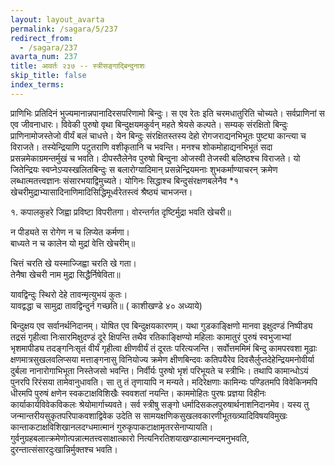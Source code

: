 ```yaml
---
layout: layout_avarta
permalink: /sagara/5/237
redirect_from:
  - /sagara/237
avarta_num: 237
title: आवर्तः २३७ -- स्त्रीसङ्गाद्बिन्दुनाशः
skip_title: false
index_terms: 
---
```


प्राणिभिः प्रतिदिनं भुज्यमानान्नपानादिरसपरिणामो बिन्दुः। स एव रेतः इति चरमधातुरिति चोच्यते। सर्वप्राणिनां स एव जीवनाधारः। विवेकी पुरुषो वृथा बिन्दुक्षयमकुर्वन् महते
श्रेयसे कल्पते। सम्यक् संरक्षितो बिन्दुः प्राणिनामोजस्तेजो वीर्यं बलं चाधत्ते।
येन बिन्दुः संरक्षितस्तस्य देहो रोगजराद्यनभिभूतः पुष्ट्या कान्त्या च विराजते।
तस्येन्द्रियाणि पटुतराणि वशीकृतानि च भवन्ति। मनश्च शोकमोहाद्यनभिभूतं
सदा प्रसन्नमेकाग्रमन्तर्मुखं च भवति। दीपस्तैलेनेव पुरुषो बिन्दुना ओजस्वी
तेजस्वी बलिष्ठश्च विराजते। यो जितेन्द्रियः स्वप्नेऽप्यस्खलितबिन्दुः स
बलारोग्यादिमान् प्रसन्नेन्द्रियमनाः शुभकर्माण्याचरन् क्रमेण लब्धात्मतत्त्वज्ञानः
संसारभयाद्विमुच्यते। योगिनः सिद्धाश्च बिन्दुसंरक्षणबलेनैव *१ खेचरीमुद्राभ्यासादिनाणिमादिसिद्धिमूर्ध्वरेतस्त्वं श्रैष्ठ्यं चाभजन्त।

<div class="footnote" markdown="1">
१. कपालकुहरे जिह्वा प्रविष्टा विपरीतगा।  
वोरन्तर्गत दृष्टिर्मुद्रा भवति खेचरी॥

न पीड्यते स रोगेण न च लिप्येत कर्मणा।  
बाध्यते न च कालेन यो मुद्रां वेत्ति खेचरीम्॥

चित्तं चरति खे यस्माज्जिह्वा चरति खे गता।  
तेनैषा खेचरी नाम मुद्रा सिद्धैर्निषेविता॥

यावद्विन्दुः स्थिरो देहे तावन्मृत्युभयं कुतः।  
यावद्वद्धा च सामुद्रा तावद्विन्दुर्न गच्छति॥ ( काशीखण्डे ४० अध्याये)
</div>


बिन्दुक्षय एव सर्वानर्थनिदानम्। योषित एव बिन्दुक्षयकारणम्।
यथा गुडकाङ्क्षिणो मानवा इक्षुदण्डं निष्पीड्य तद्रसं गृहीत्वा निःसारमिक्षुदण्डं दूरे क्षिपन्ति तथैव रतिकाङ्क्षिण्यो महिलाः कामातुरं पुरुषं
स्वभुजाभ्यां भृशमापीड्य तदङ्गनिःसृतं वीर्यं गृहीत्वा क्षीणवीर्यं तं दूरतः
परित्यजन्ति। सर्वोत्तममिमं बिन्दु कामपरवशा मूढाः क्षणमात्रसुखलवलिप्सया
मत्ताङ्गनासु विनियोज्य क्रमेण क्षीणबिन्दवः कतिपयैरेव दिवसैर्लुप्तदेहेन्द्रियमनोवीर्या दुर्बला नानारोगाभिभूता निस्तेजसो भवन्ति। निर्वीर्यः पुरुषो भृशं
परिभूयते च स्त्रीभिः। तथापि कामान्धोऽयं पुनरपि रिरंसया तामेवानुधावति।
सा तु तं तृणायापि न मन्यते। मदिरेक्षणाः कामिन्यः पण्डितमपि विवेकिनमपि धीरमपि पुरुषं क्षणेन स्वकटाक्षविशिखैः स्ववशतां नयन्ति। काममोहितः
पुरषः प्रज्ञया विहीनः कार्याकार्यविवेकविकलः श्रेयोमार्गाच्यवते। सर्व
स्त्रीषु सङ्गो धर्मादिसकलपुरुषार्थनाशनिदानमेव। यस्य तु जन्मान्तरीयसुकृतपरिपाकवशाद्विवेक उदेति स सामयक्षणिकसुखलवकारणीभूतख्त्र्यादिविषयविमुखः 
कान्ताकटाक्षविशिखानलदग्धमात्मानं गुरुकृपाकटाक्षामृतरसेनाप्यायति।
गुर्वनुग्रहबलात्क्रमेणोत्पन्नात्मतत्त्वसाक्षात्कारो नित्यनिरतिशयाखण्डात्मानन्दमनुभवति, दुरन्तात्संसारदुःखान्निर्मुक्तश्च भवति।
